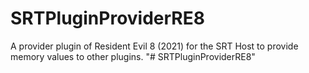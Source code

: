 # SRTPluginProviderRE8
A provider plugin of Resident Evil 8 (2021) for the SRT Host to provide memory values to other plugins.
"# SRTPluginProviderRE8" 
